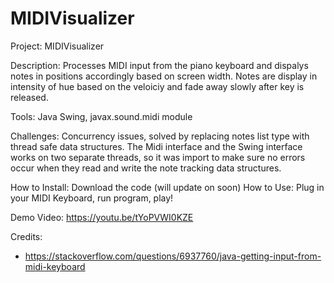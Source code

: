 # MIDIVisualizer
Project: MIDIVisualizer

Description: Processes MIDI input from the piano keyboard and dispalys notes in positions accordingly based on screen width. Notes are display in intensity of hue based on the veloiciy and fade away slowly after key is released.

Tools: Java Swing, javax.sound.midi module

Challenges: Concurrency issues, solved by replacing notes list type with thread safe data structures. The Midi interface and the Swing interface works on two separate threads, so it was import to make sure no errors occur when they read and write the note tracking data structures.

How to Install: Download the code (will update on soon)
How to Use: Plug in your MIDI Keyboard, run program, play!

Demo Video: https://youtu.be/tYoPVWI0KZE

Credits: 
- https://stackoverflow.com/questions/6937760/java-getting-input-from-midi-keyboard

